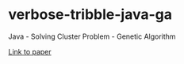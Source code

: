# verbose-tribble-java-ga
Java - Solving Cluster Problem - Genetic Algorithm

[Link to paper](http://www.ijmmm.org/papers/005-E014.pdf)
